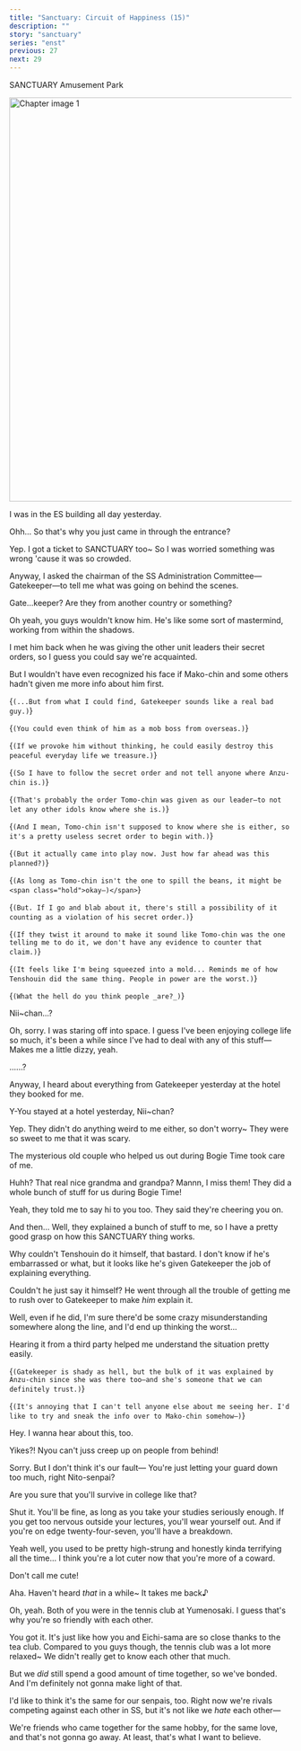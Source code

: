 ```yaml
---
title: "Sanctuary: Circuit of Happiness (15)"
description: ""
story: "sanctuary"
series: "enst"
previous: 27
next: 29
---
```


<Season s="Winter"/>

<Location>SANCTUARY Amusement Park</Location>

<Image src="/img/tl/sanctuary/28/1.jpg" alt="Chapter image 1" layout="responsive" width="1560" height="720" quality="100" />

<Bubble character="Nazuna">

I was in the ES building all day yesterday.

</Bubble>

<Bubble character="Hajime">

Ohh... So that's why you just came in through the entrance?

</Bubble>

<Bubble character="Nazuna">

Yep. I got a ticket to SANCTUARY too~ So I was worried something was wrong 'cause it was so crowded.

Anyway, I asked the chairman of the SS Administration Committee—Gatekeeper—to tell me what was going on behind the scenes.

</Bubble>

<Bubble character="Mitsuru">

Gate...keeper? Are they from another country or something?

</Bubble>

<Bubble character="Nazuna">

Oh yeah, you guys wouldn't know him. He's like some sort of mastermind, working from within the shadows.

I met him back when he was giving the other unit leaders their secret orders, so I guess you could say we're acquainted.

But I wouldn't have even recognized his face if Mako-chin and some others hadn't given me more info about him first.

<Thought>{`(...But from what I could find, Gatekeeper sounds like a real bad guy.)`}</Thought>

<Thought>{`(You could even think of him as a mob boss from overseas.)`}</Thought>

<Thought>{`(If we provoke him without thinking, he could easily destroy this peaceful everyday life we treasure.)`}</Thought>

<Thought>{`(So I have to follow the secret order and not tell anyone where Anzu-chin is.)`}</Thought>

<Thought>{`(That's probably the order Tomo-chin was given as our leader—to not let any other idols know where she is.)`}</Thought>

<Thought>{`(And I mean, Tomo-chin isn't supposed to know where she is either, so it's a pretty useless secret order to begin with.)`}</Thought>

<Thought>{`(But it actually came into play now. Just how far ahead was this planned?)`}</Thought>

<Thought>{`(As long as Tomo-chin isn't the one to spill the beans, it might be <span class="hold">okay—)</span>`}</Thought>

<Thought>{`(But. If I go and blab about it, there's still a possibility of it counting as a violation of his secret order.)`}</Thought>

<Thought>{`(If they twist it around to make it sound like Tomo-chin was the one telling me to do it, we don't have any evidence to counter that claim.)`}</Thought>

<Thought>{`(It feels like I'm being squeezed into a mold... Reminds me of how Tenshouin did the same thing. People in power are the worst.)`}</Thought>

<Thought>{`(What the hell do you think people _are?_)`}</Thought>

</Bubble>

<Bubble character="Hajime">

Nii~chan...?

</Bubble>

<Bubble character="Nazuna">

Oh, sorry. I was staring off into space. I guess I've been enjoying college life so much, it's been a while since I've had to deal with any of this stuff— Makes me a little dizzy, yeah.

</Bubble>

<Bubble character="Hajime">

......?

</Bubble>

<Bubble character="Nazuna">

Anyway, I heard about everything from Gatekeeper yesterday at the hotel they booked for me.

</Bubble>

<Bubble character="Hajime">

Y-You stayed at a hotel yesterday, Nii~chan?

</Bubble>

<Bubble character="Nazuna">

Yep. They didn't do anything weird to me either, so don't worry~ They were so sweet to me that it was scary.

The mysterious old couple who helped us out during Bogie Time took care of me.

</Bubble>

<Bubble character="Mitsuru">

Huhh? That real nice grandma and grandpa? Mannn, I miss them! They did a whole bunch of stuff for us during Bogie Time!

</Bubble>

<Bubble character="Nazuna">

Yeah, they told me to say hi to you too. They said they're cheering you on.

And then... Well, they explained a bunch of stuff to me, so I have a pretty good grasp on how this SANCTUARY thing works.

Why couldn't Tenshouin do it himself, that bastard. I don't know if he's embarrassed or what, but it looks like he's given Gatekeeper the job of explaining everything.

Couldn't he just say it himself? He went through all the trouble of getting me to rush over to Gatekeeper to make _him_ explain it.

Well, even if he did, I'm sure there'd be some crazy misunderstanding somewhere along the line, and I'd end up thinking the worst...

Hearing it from a third party helped me understand the situation pretty easily.

<Thought>{`(Gatekeeper is shady as hell, but the bulk of it was explained by Anzu-chin since she was there too—and she's someone that we can definitely trust.)`}</Thought>

<Thought>{`(It's annoying that I can't tell anyone else about me seeing her. I'd like to try and sneak the info over to Mako-chin somehow—)`}</Thought>

</Bubble>

<Bubble character="Tori">

Hey. I wanna hear about this, too.

</Bubble>

<Bubble character="Nazuna">

Yikes?! Nyou can't juss creep up on people from behind!

</Bubble>

<Bubble character="Tori">

Sorry. But I don't think it's our fault&NoBreak;— You're just letting your guard down too much, right Nito-senpai?

Are you sure that you'll survive in college like that?

</Bubble>

<Bubble character="Nazuna">

Shut it. You'll be fine, as long as you take your studies seriously enough. If you get too nervous outside your lectures, you'll wear yourself out. And if you're on edge twenty-four-seven, you'll have a breakdown.

</Bubble>

<Bubble character="Tori">

Yeah well, you used to be pretty high-strung and honestly kinda terrifying all the time... I think you're a lot cuter now that you're more of a coward.

</Bubble>

<Bubble character="Nazuna">

Don't call me cute!

</Bubble>

<Bubble character="Tori">

Aha. Haven't heard _that_ in a while~ It takes me back&NoBreak;♪

</Bubble>

<Bubble character="Hajime">

Oh, yeah. Both of you were in the tennis club at Yumenosaki. I guess that's why you're so friendly with each other.

</Bubble>

<Bubble character="Tori">

You got it. It's just like how you and Eichi-sama are so close thanks to the tea club. Compared to you guys though, the tennis club was a lot more relaxed~ We didn't really get to know each other that much.

But we _did_ still spend a good amount of time together, so we've bonded. And I'm definitely not gonna make light of that.

I'd like to think it's the same for our senpais, too. Right now we're rivals competing against each other in SS, but it's not like we _hate_ each other&NoBreak;—

We're friends who came together for the same hobby, for the same love, and that's not gonna go away. At least, that's what I want to believe.

</Bubble>

<Credits tl="[Ciel](https://twitter.com/bluefilaments)" tlc="[remi](https://twitter.com/trystofstarrs), [Ren](https://tomoya.moe)" qc="[honeyspades](https://honeyspades.tumblr.com), [Simon](https://twitter.com/dapporock)" />
